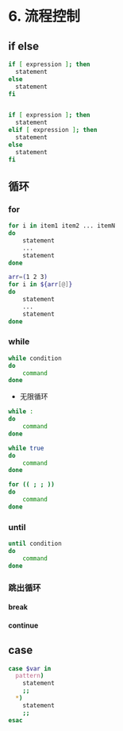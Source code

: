 # 6. 流程控制

## if else
```bash
if [ expression ]; then
  statement
else
  statement
fi


if [ expression ]; then
  statement
elif [ expression ]; then
  statement
else
  statement
fi
```

## 循环

### for
```bash
for i in item1 item2 ... itemN
do
    statement
    ...
    statement
done

arr=(1 2 3)
for i in ${arr[@]}
do
    statement
    ...
    statement
done

```

### while
```bash
while condition
do
    command
done
```


* 无限循环
```bash
while :
do
    command
done

while true
do
    command
done

for (( ; ; ))
do
    command
done
```

### until
```bash
until condition
do
    command
done
```

### 跳出循环

#### break
#### continue

## case
```bash
case $var in
  pattern)
    statement
    ;;
  *)
    statement
    ;;
esac
```